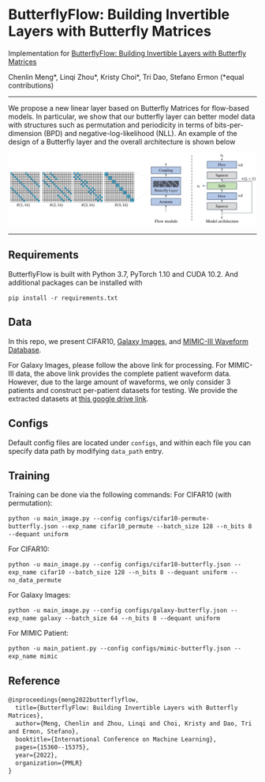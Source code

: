 # ButterflyFlow: Building Invertible Layers with Butterfly Matrices 

Implementation for [ButterflyFlow: Building Invertible Layers with Butterfly Matrices](https://arxiv.org/pdf/2209.13774.pdf) 

Chenlin Meng*, Linqi Zhou*, Kristy Choi*, Tri Dao, Stefano Ermon (*equal contributions)

--------------------
We propose a new linear layer based on Butterfly Matrices for flow-based models. In particular, we show that our butterfly layer can better model data with structures such as permutation and periodicity in terms of bits-per-dimension (BPD) and negative-log-likelihood (NLL). An example of the design of a Butterfly layer and the overall architecture is shown below

![schematic](assets/butterflyflow.jpg)


--------------------
## Requirements

ButterflyFlow is built with Python 3.7, PyTorch 1.10 and CUDA 10.2. And additional packages can be installed with
```
pip install -r requirements.txt
```

## Data

In this repo, we present CIFAR10, [Galaxy Images](https://github.com/SpaceML/merger_transfer_learning), and [MIMIC-III Waveform Database](https://physionet.org/content/mimic3wdb/1.0/).

For Galaxy Images, please follow the above link for processing. For MIMIC-III data, the above link provides the complete patient waveform data. However, due to the large amount of waveforms, we only consider 3 patients and construct per-patient datasets for testing. We provide the extracted datasets at [this google drive link](https://drive.google.com/drive/folders/1pPqCIA_0i5NauaX4apCCiBw9CCH26zS6?usp=sharing).

## Configs

Default config files are located under `configs`, and within each file you can specify data path by modifying `data_path` entry.

## Training 


Training can be done via the following commands:
For CIFAR10 (with permutation):

```
python -u main_image.py --config configs/cifar10-permute-butterfly.json --exp_name cifar10_permute --batch_size 128 --n_bits 8 --dequant uniform
```
For CIFAR10:

```
python -u main_image.py --config configs/cifar10-butterfly.json --exp_name cifar10 --batch_size 128 --n_bits 8 --dequant uniform --no_data_permute
```
For Galaxy Images:

```
python -u main_image.py --config configs/galaxy-butterfly.json --exp_name galaxy --batch_size 64 --n_bits 8 --dequant uniform
```
For MIMIC Patient:

```
python -u main_patient.py --config configs/mimic-butterfly.json --exp_name mimic
```

## Reference

```
@inproceedings{meng2022butterflyflow,
  title={ButterflyFlow: Building Invertible Layers with Butterfly Matrices},
  author={Meng, Chenlin and Zhou, Linqi and Choi, Kristy and Dao, Tri and Ermon, Stefano},
  booktitle={International Conference on Machine Learning},
  pages={15360--15375},
  year={2022},
  organization={PMLR}
}
```